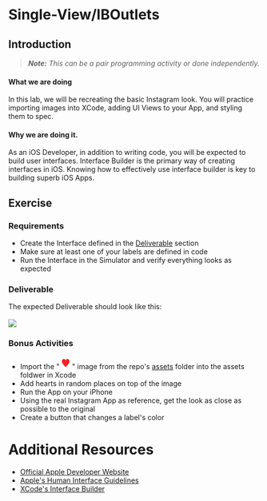 # Single-View/IBOutlets

## Introduction

> ***Note:*** _This can be a pair programming activity or done independently._

#### What we are doing
In this lab, we will be recreating the basic Instagram look. You will practice importing images into XCode, adding UI Views to your App, and styling them to spec.


#### Why we are doing it.
As an iOS Developer, in addition to writing code, you will be expected to build user interfaces. Interface Builder is the primary way of creating interfaces in iOS. Knowing how to effectively use interface builder is key to building superb iOS Apps.

## Exercise

### Requirements

+ Create the Interface defined in the [Deliverable](#Deliverable) section
+ Make sure at least one of your labels are defined in code
+ Run the Interface in the Simulator and verify everything looks as expected


### Deliverable

The expected Deliverable should look like this:


<img align="center" src="assets/Deliverable.png" width = "500">



### Bonus Activities

+ Import the "<img src="assets/Heart@1x.png" width="25"></img>" image from the repo's [assets](assets) folder into the assets foldwer in Xcode
+ Add hearts in random places on top of the image
+ Run the App on your iPhone
+ Using the real Instagram App as reference, get the look as close as possible to the original
+ Create a button that changes a label's color


# Additional Resources


+ [Official Apple Developer Website](https://developer.apple.com/library/ios/navigation/)
+ [Apple's Human Interface Guidelines](https://developer.apple.com/library/ios/documentation/UserExperience/Conceptual/MobileHIG/)
+ [XCode's Interface Builder](https://developer.apple.com/library/ios/recipes/xcode_help-interface_builder/Chapters/AboutInterfaceBuilder.html)
